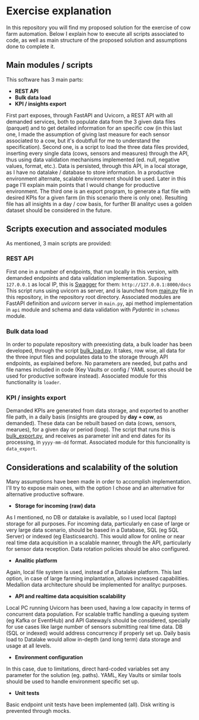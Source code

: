 # Exercise explanation
In this repository you will find my proposed solution for the exercise of cow farm automation. Below I explain how to execute all scripts associated to code, as well as main structure of the proposed solution and assumptions done to complete it.

## Main modules / scripts
This software has 3 main parts:
- **REST API**
- **Bulk data load**
- **KPI / insights export**

First part exposes, through FastAPI and Uvicorn, a REST API with all demanded services, both to populate data from the 3 given data files (parquet) and to get detailed information for an specific cow (in this last one, I made the assumption of giving last measure for each sensor associated to a cow, but it's doubtfull for me to understand the specification).
Second one, is a script to load the three data files provided, inserting every single data (cows, sensors and measures) through the API, thus using data validation mechanisms implemented (ed. null, negative values, format, etc.). Data is persisted, through this API, in a local storage, as I have no datalake / database to store information. In a productive environment alternate, scalable environment should be used. Later in this page I'll explain main points that I would change for productive environment.
The third one is an export program, to generate a flat file with desired KPIs for a given farm (in this scenario there is only one). Resulting file has all insights in a day / cow basis, for further BI analityc uses a golden dataset should be considered in the future.

 ## Scripts execution and associated modules
 As mentioned, 3 main scripts are provided:
### REST API
First one in a number of endpoints, that run locally in this version, with demanded endpoints and data validation implementation. Suposing `127.0.0.1` as local IP, this is [Swagger](http://127.0.0.1:8000/docs) for them: `http://127.0.0.1:8000/docs`
This script runs using uvicorn as server, and is launched from [main.py](https://github.com/JorgeRochaBlanco/JorgeRocha_NNDAP/blob/master/main.py) file in this repository, in the repository root directory.
Associated modules are FastAPI definition and _uvicorn_ server in `main.py`, api method implementation in `api` module and schema and data validation with _Pydantic_ in `schemas` module.
### Bulk data load
In order to populate repository with preexisting data, a bulk loader has been developed, through the script [bulk_load.py](https://github.com/JorgeRochaBlanco/JorgeRocha_NNDAP/blob/master/bulk_load.py). It takes, row wise, all data for the three input files and populates data to the storage through API endpoints, as explained before. No parameters are needed, but paths and file names included in code (Key Vaults or config / YAML sources should be used for productive software instead).
Associated module for this functionality is `loader`.
### KPI / insights export
Demanded KPIs are generated from data storage, and exported to another file path, in a daily basis (insights are grouped by **day + cow**, as demanded). These data can be rebuilt based on data (cows, sensors, mearues), for a given day or period (loop). The script that runs this is [bulk_export.py](https://github.com/JorgeRochaBlanco/JorgeRocha_NNDAP/blob/master/bulk_export.py), and receives as parameter init and end dates for its processing, in `yyyy-mm-dd` format.
Associated module for this funcionality is `data_export`.

## Considerations and scalability of the solution
Many assumptions have been made in order to accomplish implementation. I'll try to expose main ones, with the option I chose and an alternative for alternative productive software.

- **Storage for incoming (raw) data**

As I mentioned, no DB or datalake is available, so I used local (laptop) storage for all purposes. For incoming data, particularly en case of large or very large data scenario, should be based in a Database, SQL (eg SQL Server) or indexed (eg Elasticsearch). This would allow for online or near real time data acquisition in a scalable manner, through the API, particularly for sensor data reception. Data rotation policies should be also configured.

- **Analitic platform**

Again, local file system is used, instead of a Datalake platform. This last option, in case of large farming implantation, allows increased capabilities. Medallion data architecture should be implemented for analityc purposes.

- **API and realtime data acquisition scalability**

Local PC running Uvicorn has been used, having a low capacity in terms of concurrent data population. For scalable traffic handling a queuing system (eg Kafka or EventHub) and API Gateway/s should be considered, specially for use cases like large number of sensors submitting real time data. DB (SQL or indexed) would address concurrency if properly set up. Daily basis load to Datalake would allow in-depth (and long term) data storage and usage at all levels.

- **Environment configuration**

In this case, due to limitations, direct hard-coded variables set any parameter for the solution (eg. paths). YAML, Key Vaults or similar tools should be used to handle environment specific set up.

- **Unit tests**

Basic endpoint unit tests have been implemented (all). Disk writing is prevented through mocks. 